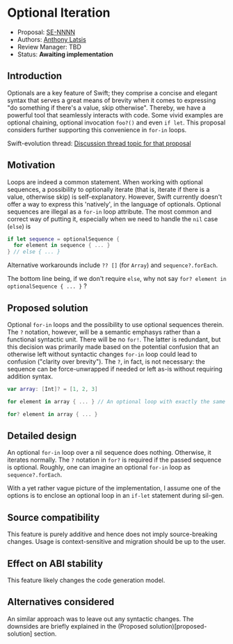 # Optional Iteration

* Proposal: [SE-NNNN](NNNN-filename.md)
* Authors: [Anthony Latsis](https://github.com/AnthonyLatsis)
* Review Manager: TBD
* Status: **Awaiting implementation**

## Introduction

Optionals are a key feature of Swift; they comprise a concise and elegant syntax that serves a great means of brevity
when it comes to expressing "do something if there's a value, skip otherwise".
Thereby, we have a powerful tool that seamlessly interacts with code. Some vivid examples are optional chaining,
optional invocation `foo?()` and even `if let`. This proposal considers further supporting this convenience in `for-in` loops.

Swift-evolution thread: [Discussion thread topic for that proposal](https://forums.swift.org/t/another-try-at-allowing-optional-iteration/14376?u=anthonylatsis)

## Motivation

Loops are indeed a common statement. When working with optional sequences, a possibility to optionally iterate
(that is, iterate if there is a value, otherwise skip) is self-explanatory. However, Swift currently doesn't offer a way to express
this 'natively', in the language of optionals. Optional sequences are illegal as a `for-in` loop attribute. The most common and correct way of putting it,
especially when we need to handle the `nil` case (`else`) is

```swift
if let sequence = optionalSequence {
  for element in sequence { ... }
} // else { ... }
```

Alternative workarounds include `?? []` (for `Array`) and `sequence?.forEach`.

The bottom line being, if we don't require `else`, why not say `for? element in optionalSequence { ... }` ?

## Proposed solution

Optional `for-in` loops and the possibility to use optional sequences therein. The `?` notation, however, will be a semantic
emphasys rather than a functional syntactic unit. There will be no `for!`. The latter is redundant, but this decision was primarily
made based on the potential confusion that an otherwise left without syntactic changes `for-in` loop could lead to confusion
("clarity over brevity"). The `?`, in fact, is not necessary: the sequence can be force-unwrapped if needed or left as-is
without requiring addition syntax.

``` swift
var array: [Int]? = [1, 2, 3]

for element in array { ... } // An optional loop with exactly the same syntax is considered a source of confusion

for? element in array { ... }

```

## Detailed design

An optional `for-in` loop over a nil sequence does nothing. Otherwise, it iterates normally. The `?` notation in `for?` is
required if the passed sequence is optional. Roughly, one can imagine an optional `for-in` loop as `sequence?.forEach`.

With a yet rather vague picture of the implementation, I assume one of the options is to enclose an optional loop in an `if-let`
statement during sil-gen.

## Source compatibility

This feature is purely additive and hence does not imply source-breaking changes.
Usage is context-sensitive and migration should be up to the user.

## Effect on ABI stability

This feature likely changes the code generation model.

## Alternatives considered

An similar approach was to leave out any syntactic changes. The downsides are briefly explained in the
(Proposed solution)[proposed-solution] section.
